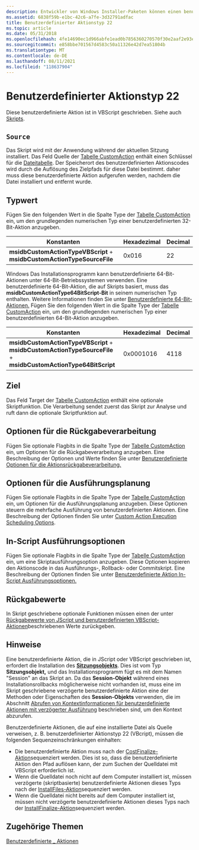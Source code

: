 ```yaml
---
description: Entwickler von Windows Installer-Paketen können einen benutzerdefinierten Aktionstyp 22 verwenden, wenn die Standardaktionen nicht ausreichen, um die Installation auszuführen.
ms.assetid: 6838f59b-e1bc-42c6-a7fe-3d32791adfac
title: Benutzerdefinierter Aktionstyp 22
ms.topic: article
ms.date: 05/31/2018
ms.openlocfilehash: 4fe14690ec1d966abfe1ead0b7856360270570f30e2aaf2e93ea81181962ec8c
ms.sourcegitcommit: e858bbe701567d4583c50a11326e42d7ea51804b
ms.translationtype: MT
ms.contentlocale: de-DE
ms.lasthandoff: 08/11/2021
ms.locfileid: "118637904"
---
```

# <a name="custom-action-type-22"></a>Benutzerdefinierter Aktionstyp 22

Diese benutzerdefinierte Aktion ist in VBScript geschrieben. Siehe auch [Skripts](scripts.md).

## <a name="source"></a>`Source`

Das Skript wird mit der Anwendung während der aktuellen Sitzung installiert. Das Feld Quelle der [Tabelle CustomAction](customaction-table.md) enthält einen Schlüssel für die [Dateitabelle](file-table.md). Der Speicherort des benutzerdefinierten Aktionscodes wird durch die Auflösung des Zielpfads für diese Datei bestimmt. daher muss diese benutzerdefinierte Aktion aufgerufen werden, nachdem die Datei installiert und entfernt wurde.

## <a name="type-value"></a>Typwert

Fügen Sie den folgenden Wert in die Spalte Type der [Tabelle CustomAction](customaction-table.md) ein, um den grundlegenden numerischen Typ einer benutzerdefinierten 32-Bit-Aktion anzugeben.



| Konstanten                                                               | Hexadezimal | Decimal |
|-------------------------------------------------------------------------|-------------|---------|
| **msidbCustomActionTypeVBScript**  +  **msidbCustomActionTypeSourceFile** | 0x016       | 22      |



 

Windows Das Installationsprogramm kann benutzerdefinierte 64-Bit-Aktionen unter 64-Bit-Betriebssystemen verwenden. Eine benutzerdefinierte 64-Bit-Aktion, die auf Skripts basiert, muss das **msidbCustomActionType64BitScript-Bit** in seinem numerischen Typ enthalten. Weitere Informationen finden Sie unter [Benutzerdefinierte 64-Bit-Aktionen.](64-bit-custom-actions.md) Fügen Sie den folgenden Wert in die Spalte Type der [Tabelle CustomAction](customaction-table.md) ein, um den grundlegenden numerischen Typ einer benutzerdefinierten 64-Bit-Aktion anzugeben.



| Konstanten                                                                                                      | Hexadezimal | Decimal |
|----------------------------------------------------------------------------------------------------------------|-------------|---------|
| **msidbCustomActionTypeVBScript**  +  **msidbCustomActionTypeSourceFile**  +  **msidbCustomActionType64BitScript** | 0x0001016   | 4118    |



 

## <a name="target"></a>Ziel

Das Feld Target der [Tabelle CustomAction](customaction-table.md) enthält eine optionale Skriptfunktion. Die Verarbeitung sendet zuerst das Skript zur Analyse und ruft dann die optionale Skriptfunktion auf.

## <a name="return-processing-options"></a>Optionen für die Rückgabeverarbeitung

Fügen Sie optionale Flagbits in die Spalte Type der [Tabelle CustomAction](customaction-table.md) ein, um Optionen für die Rückgabeverarbeitung anzugeben. Eine Beschreibung der Optionen und Werte finden Sie unter [Benutzerdefinierte Optionen für die Aktionsrückgabeverarbeitung.](custom-action-return-processing-options.md)

## <a name="execution-scheduling-options"></a>Optionen für die Ausführungsplanung

Fügen Sie optionale Flagbits in die Spalte Type der [Tabelle CustomAction](customaction-table.md) ein, um Optionen für die Ausführungsplanung anzugeben. Diese Optionen steuern die mehrfache Ausführung von benutzerdefinierten Aktionen. Eine Beschreibung der Optionen finden Sie unter [Custom Action Execution Scheduling Options](custom-action-execution-scheduling-options.md).

## <a name="in-script-execution-options"></a>In-Script Ausführungsoptionen

Fügen Sie optionale Flagbits in die Spalte Type der [Tabelle CustomAction](customaction-table.md) ein, um eine Skriptausführungsoption anzugeben. Diese Optionen kopieren den Aktionscode in das Ausführungs-, Rollback- oder Commitskript. Eine Beschreibung der Optionen finden Sie unter [Benutzerdefinierte Aktion In-Script Ausführungsoptionen.](custom-action-in-script-execution-options.md)

## <a name="return-values"></a>Rückgabewerte

In Skript geschriebene optionale Funktionen müssen einen der unter [Rückgabewerte von JScript und benutzerdefinierten VBScript-Aktionen](return-values-of-jscript-and-vbscript-custom-actions.md)beschriebenen Werte zurückgeben.

## <a name="remarks"></a>Hinweise

Eine benutzerdefinierte Aktion, die in JScript oder VBScript geschrieben ist, erfordert die Installation des [**Sitzungsobjekts**](session-object.md). Dies ist vom Typ **Sitzungsobjekt,** und das Installationsprogramm fügt es mit dem Namen "Session" an das Skript an. Da das **Session-Objekt** während eines Installationsrollbacks möglicherweise nicht vorhanden ist, muss eine im Skript geschriebene verzögerte benutzerdefinierte Aktion eine der Methoden oder Eigenschaften des **Session-Objekts** verwenden, die im Abschnitt [Abrufen von Kontextinformationen für benutzerdefinierte Aktionen mit verzögerter Ausführung](obtaining-context-information-for-deferred-execution-custom-actions.md) beschrieben sind, um den Kontext abzurufen.

Benutzerdefinierte Aktionen, die auf eine installierte Datei als Quelle verweisen, z. B. benutzerdefinierter Aktionstyp 22 (VBcript), müssen die folgenden Sequenzeinschränkungen einhalten:

-   Die benutzerdefinierte Aktion muss nach der [CostFinalize-Aktion](costfinalize-action.md)sequenziert werden. Dies ist so, dass die benutzerdefinierte Aktion den Pfad auflösen kann, der zum Suchen der Quelldatei mit VBScript erforderlich ist.
-   Wenn die Quelldatei noch nicht auf dem Computer installiert ist, müssen verzögerte (skriptbasierte) benutzerdefinierte Aktionen dieses Typs nach der [InstallFiles-Aktion](installfiles-action.md)sequenziert werden.
-   Wenn die Quelldatei nicht bereits auf dem Computer installiert ist, müssen nicht verzögerte benutzerdefinierte Aktionen dieses Typs nach der [InstallFinalize-Aktion](installfinalize-action.md)sequenziert werden.

## <a name="related-topics"></a>Zugehörige Themen

<dl> <dt>

[Benutzerdefinierte \_ Aktionen](custom-actions.md)
</dt> </dl>

 

 



